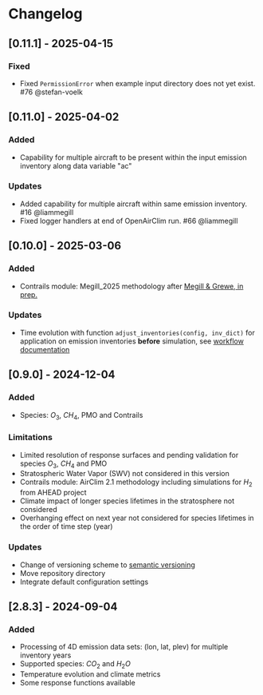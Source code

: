 # Changelog

## [0.11.1] - 2025-04-15

### Fixed
- Fixed `PermissionError` when example input directory does not yet exist. #76 @stefan-voelk


## [0.11.0] - 2025-04-02

### Added

- Capability for multiple aircraft to be present within the input emission inventory along data variable "ac"

### Updates

- Added capability for multiple aircraft within same emission inventory. #16 @liammegill
- Fixed logger handlers at end of OpenAirClim run. #66 @liammegill

## [0.10.0] - 2025-03-06

### Added

- Contrails module: Megill_2025 methodology after [Megill & Grewe, in prep.]( https://doi.org/10.5194/egusphere-2024-3398)

### Updates

- Time evolution with function `adjust_inventories(config, inv_dict)` for application on emission inventories **before** simulation, see [workflow documentation](docs/workflows/workflows.md)

## [0.9.0] - 2024-12-04

### Added

- Species: $O_3$, $CH_4$, PMO and Contrails

### Limitations

- Limited resolution of response surfaces and pending validation for species $O_3$, $CH_4$ and PMO
- Stratospheric Water Vapor (SWV) not considered in this version
- Contrails module: AirClim 2.1 methodology including simulations for $H_2$ from AHEAD project
- Climate impact of longer species lifetimes in the stratosphere not considered
- Overhanging effect on next year not considered for species lifetimes in the order of time step (year)

### Updates

- Change of versioning scheme to [semantic versioning](https://semver.org/)
- Move repository directory
- Integrate default configuration settings

## [2.8.3] - 2024-09-04

### Added

- Processing of 4D emission data sets: (lon, lat, plev) for multiple inventory years
- Supported species: $CO_2$ and $H_2O$
- Temperature evolution and climate metrics
- Some response functions available